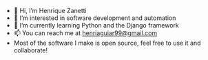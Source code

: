- 👋 Hi, I’m Henrique Zanetti
- 👀 I’m interested in software development and automation
- 🌱 I’m currently learning Python and the Django framework
- 📫 You can reach me at henriaguiar99@gmail.com
- Most of the software I make is open source, feel free to use it and collaborate! 

<!---
h-zanetti/h-zanetti is a ✨ special ✨ repository because its `README.md` (this file) appears on your GitHub profile.
You can click the Preview link to take a look at your changes.
--->
